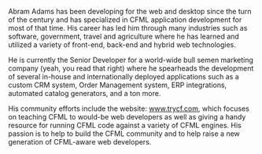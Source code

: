 Abram Adams has been developing for the web and desktop since the turn of the century and has specialized in CFML application development for most of that time.  His career has led him through many industries such as software, government, travel and agriculture where he has learned and utilized a variety of front-end, back-end and hybrid web technologies.

He is currently the Senior Developer for a world-wide bull semen marketing company (yeah, you read that right) where he spearheads the development of several in-house and internationally deployed applications such as a custom CRM system, Order Management system, ERP integrations, automated catalog generators, and a ton more.

His community efforts include the website: www.trycf.com, which focuses on teaching CFML to would-be web developers as well as giving a handy resource for running CFML code against a variety of CFML engines.  His passion is to help to build the CFML community and to help raise a new generation of CFML-aware web developers.
